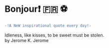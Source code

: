 # Bonjour:exclamation: :fr: :soccer:
``` diff \
-!A NeW inspirational quote every day!- 
```
Idleness, like kisses, to be sweet must be stolen. \
by Jerome K. Jerome
